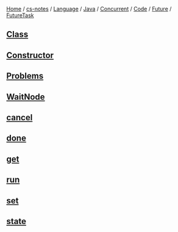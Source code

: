 [Home](https://mengxianbin.github.io) /
[cs-notes](https://mengxianbin.github.io/cs-notes/site) /
[Language](https://mengxianbin.github.io/cs-notes/site/Language) /
[Java](https://mengxianbin.github.io/cs-notes/site/Language/Java) /
[Concurrent](https://mengxianbin.github.io/cs-notes/site/Language/Java/Concurrent) /
[Code](https://mengxianbin.github.io/cs-notes/site/Language/Java/Concurrent/Code) /
[Future](https://mengxianbin.github.io/cs-notes/site/Language/Java/Concurrent/Code/Future) /
[FutureTask](https://mengxianbin.github.io/cs-notes/site/Language/Java/Concurrent/Code/Future/FutureTask)

## [Class](https://mengxianbin.github.io/cs-notes/site/Language/Java/Concurrent/Code/Future/FutureTask/Class)

## [Constructor](https://mengxianbin.github.io/cs-notes/site/Language/Java/Concurrent/Code/Future/FutureTask/Constructor)

## [Problems](https://mengxianbin.github.io/cs-notes/site/Language/Java/Concurrent/Code/Future/FutureTask/Problems/)

## [WaitNode](https://mengxianbin.github.io/cs-notes/site/Language/Java/Concurrent/Code/Future/FutureTask/WaitNode)

## [cancel](https://mengxianbin.github.io/cs-notes/site/Language/Java/Concurrent/Code/Future/FutureTask/cancel)

## [done](https://mengxianbin.github.io/cs-notes/site/Language/Java/Concurrent/Code/Future/FutureTask/done)

## [get](https://mengxianbin.github.io/cs-notes/site/Language/Java/Concurrent/Code/Future/FutureTask/get)

## [run](https://mengxianbin.github.io/cs-notes/site/Language/Java/Concurrent/Code/Future/FutureTask/run)

## [set](https://mengxianbin.github.io/cs-notes/site/Language/Java/Concurrent/Code/Future/FutureTask/set)

## [state](https://mengxianbin.github.io/cs-notes/site/Language/Java/Concurrent/Code/Future/FutureTask/state)
